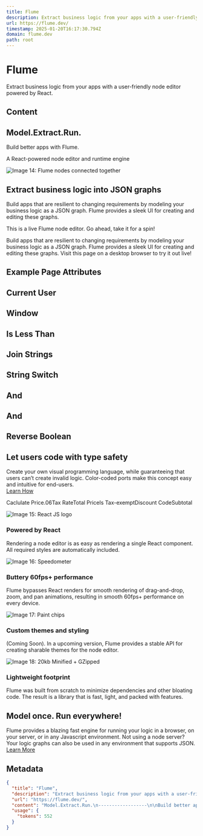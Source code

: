 ```yaml
---
title: Flume
description: Extract business logic from your apps with a user-friendly node editor powered by React.
url: https://flume.dev/
timestamp: 2025-01-20T16:17:30.794Z
domain: flume.dev
path: root
---
```


# Flume


Extract business logic from your apps with a user-friendly node editor powered by React.


## Content

Model.Extract.Run.
------------------

Build better apps with Flume.

A React-powered node editor and runtime engine

![Image 14: Flume nodes connected together](https://flume.dev/img/hero-nodes.svg)

Extract business logic into JSON graphs
---------------------------------------

Build apps that are resilient to changing requirements by modeling your business logic as a JSON graph. Flume provides a sleek UI for creating and editing these graphs.

This is a live Flume node editor. Go ahead, take it for a spin!

Build apps that are resilient to changing requirements by modeling your business logic as a JSON graph. Flume provides a sleek UI for creating and editing these graphs. Visit this page on a desktop browser to try it out live!

Example Page Attributes
-----------------------

Current User
------------

Window
------

Is Less Than
------------

Join Strings
------------

String Switch
-------------

And
---

And
---

Reverse Boolean
---------------

Let users code with type safety
-------------------------------

Create your own visual programming language, while guaranteeing that users can’t create invalid logic. Color-coded ports make this concept easy and intuitive for end-users.  
[Learn How](https://flume.dev/docs/type-safety)

Caclulate Price.06Tax RateTotal PriceIs Tax\-exemptDiscount CodeSubtotal

![Image 15: React JS logo](https://flume.dev/img/react-tile.svg)

### Powered by React

Rendering a node editor is as easy as rendering a single React component. All required styles are automatically included.

![Image 16: Speedometer](https://flume.dev/img/performance-tile.svg)

### Buttery 60fps+ performance

Flume bypasses React renders for smooth rendering of drag-and-drop, zoom, and pan animations, resulting in smooth 60fps+ performance on every device.

![Image 17: Paint chips](https://flume.dev/img/theme-tile.svg)

### Custom themes and styling

(Coming Soon). In a upcoming version, Flume provides a stable API for creating sharable themes for the node editor.

![Image 18: 20kb Minified + GZipped](https://flume.dev/img/size-tile.svg)

### Lightweight footprint

Flume was built from scratch to minimize dependencies and other bloating code. The result is a library that is fast, light, and packed with features.

Model once. Run everywhere!
---------------------------

Flume provides a blazing fast engine for running your logic in a browser, on your server, or in any Javascript environment. Not using a node server? Your logic graphs can also be used in any environment that supports JSON.  
[Learn More](https://flume.dev/docs/running-logic)

## Metadata

```json
{
  "title": "Flume",
  "description": "Extract business logic from your apps with a user-friendly node editor powered by React.",
  "url": "https://flume.dev/",
  "content": "Model.Extract.Run.\n------------------\n\nBuild better apps with Flume.\n\nA React-powered node editor and runtime engine\n\n![Image 14: Flume nodes connected together](https://flume.dev/img/hero-nodes.svg)\n\nExtract business logic into JSON graphs\n---------------------------------------\n\nBuild apps that are resilient to changing requirements by modeling your business logic as a JSON graph. Flume provides a sleek UI for creating and editing these graphs.\n\nThis is a live Flume node editor. Go ahead, take it for a spin!\n\nBuild apps that are resilient to changing requirements by modeling your business logic as a JSON graph. Flume provides a sleek UI for creating and editing these graphs. Visit this page on a desktop browser to try it out live!\n\nExample Page Attributes\n-----------------------\n\nCurrent User\n------------\n\nWindow\n------\n\nIs Less Than\n------------\n\nJoin Strings\n------------\n\nString Switch\n-------------\n\nAnd\n---\n\nAnd\n---\n\nReverse Boolean\n---------------\n\nLet users code with type safety\n-------------------------------\n\nCreate your own visual programming language, while guaranteeing that users can’t create invalid logic. Color-coded ports make this concept easy and intuitive for end-users.  \n[Learn How](https://flume.dev/docs/type-safety)\n\nCaclulate Price.06Tax RateTotal PriceIs Tax\\-exemptDiscount CodeSubtotal\n\n![Image 15: React JS logo](https://flume.dev/img/react-tile.svg)\n\n### Powered by React\n\nRendering a node editor is as easy as rendering a single React component. All required styles are automatically included.\n\n![Image 16: Speedometer](https://flume.dev/img/performance-tile.svg)\n\n### Buttery 60fps+ performance\n\nFlume bypasses React renders for smooth rendering of drag-and-drop, zoom, and pan animations, resulting in smooth 60fps+ performance on every device.\n\n![Image 17: Paint chips](https://flume.dev/img/theme-tile.svg)\n\n### Custom themes and styling\n\n(Coming Soon). In a upcoming version, Flume provides a stable API for creating sharable themes for the node editor.\n\n![Image 18: 20kb Minified + GZipped](https://flume.dev/img/size-tile.svg)\n\n### Lightweight footprint\n\nFlume was built from scratch to minimize dependencies and other bloating code. The result is a library that is fast, light, and packed with features.\n\nModel once. Run everywhere!\n---------------------------\n\nFlume provides a blazing fast engine for running your logic in a browser, on your server, or in any Javascript environment. Not using a node server? Your logic graphs can also be used in any environment that supports JSON.  \n[Learn More](https://flume.dev/docs/running-logic)",
  "usage": {
    "tokens": 552
  }
}
```
